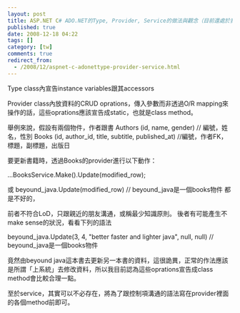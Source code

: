 ```yaml
---
layout: post
title: ASP.NET C# ADO.NET的Type, Provider, Service的做法與觀念（目前還處於我猜測的階段）
published: true
date: 2008-12-18 04:22
tags: []
category: [tw]
comments: true
redirect_from:
  - /2008/12/aspnet-c-adonettype-provider-service.html
---
```



Type class內宣告instance variables跟其accessors

Provider class內放資料的CRUD oprations，傳入參數而非透過O/R mapping來操作的話，這些oprations應該宣告成static，也就是class method。

舉例來說，假設有兩個物件，作者跟書
Authors (id, name, gender) // 編號，姓名，性別
Books (id, author_id, title, subtitle, published_at) //編號，作者FK，標題，副標題，出版日

要更新書籍時，透過Books的provider進行以下動作：

...BooksService.Make().Update(modified_row);

或
beyound_java.Update(modified_row) // beyound_java是一個books物件
都是不好的，

前者不符合LoD，只跟親近的朋友溝通，或稱最少知識原則。
後者有可能產生不make sense的狀況，看看下列的語法

beyound_java.Update(3, 4, "better faster and lighter java", null, null) //
beyound_java是一個books物件

竟然由beyound java這本書去更新另一本書的資料，這很詭異，正常的作法應該是所謂「上系統」去修改資料，所以我目前認為這些oprations宣告成class method會比較合理一點。

至於service，其實可以不必存在，將為了跟控制項溝通的語法寫在provider裡面的各個method前即可。



